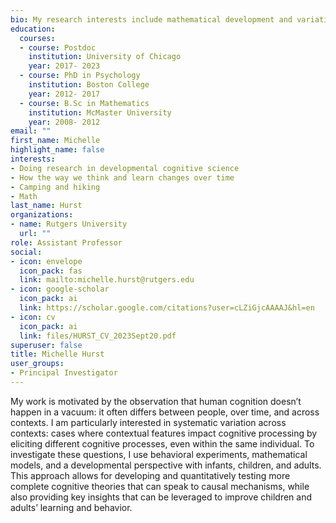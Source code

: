 ```yaml
---
bio: My research interests include mathematical development and variations in performance across contexts.
education:
  courses:
  - course: Postdoc 
    institution: University of Chicago
    year: 2017- 2023
  - course: PhD in Psychology
    institution: Boston College
    year: 2012- 2017
  - course: B.Sc in Mathematics
    institution: McMaster University
    year: 2008- 2012
email: ""
first_name: Michelle
highlight_name: false
interests:
- Doing research in developmental cognitive science
- How the way we think and learn changes over time
- Camping and hiking
- Math
last_name: Hurst
organizations:
- name: Rutgers University
  url: ""
role: Assistant Professor
social:
- icon: envelope
  icon_pack: fas
  link: mailto:michelle.hurst@rutgers.edu
- icon: google-scholar
  icon_pack: ai
  link: https://scholar.google.com/citations?user=cLZiGjcAAAAJ&hl=en
- icon: cv
  icon_pack: ai
  link: files/HURST_CV_2023Sept20.pdf
superuser: false
title: Michelle Hurst
user_groups:
- Principal Investigator
---
```

My work is motivated by the observation that human cognition doesn’t happen in a vacuum: it often differs between people, over time, and across contexts. I am particularly interested in systematic variation across contexts: cases where contextual features impact cognitive processing by eliciting different cognitive processes, even within the same individual. To investigate these questions, I use behavioral experiments, mathematical models, and a developmental perspective with infants, children, and adults. This approach allows for developing and quantitatively testing more complete cognitive theories that can speak to causal mechanisms, while also providing key insights that can be leveraged to improve children and adults’ learning and behavior. 